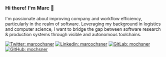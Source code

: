 ### Hi there! I'm Marc 👋
I'm passionate about improving company and workflow efficiency, particularly in the realm of software. Leveraging my background in logistics and computer science, I want to bridge the gap between software research & production systems through visible and autonomous toolchains.

[![Twitter: marcochsner](https://img.shields.io/twitter/follow/marcochsner?style=social)](https://twitter.com/ThaiiBraga)
[![Linkedin: marcochsner](https://img.shields.io/badge/-marcochsner-blue?style=flat-square&logo=Linkedin&logoColor=white&link=https://www.linkedin.com/in/marcochsner/)](https://www.linkedin.com/in/marcochsner/)
[![GitLab: mochsner](https://img.shields.io/badge/-mochsner-black?style=flat-square&logo=GitLab&logoColor=white&link=https://gitlab.com/mochsner)](https://www.gitlab.com/mochsner/)
[![GitHub: mochsner](https://img.shields.io/github/followers/mochsner?label=follow&style=social)](https://github.com/mochsner)

<!--
**mochsner/mochsner** is a ✨ _special_ ✨ repository because its `README.md` (this file) appears on your GitHub profile.

Here are some ideas to get you started:

- 🔭 I’m currently working on ...
- 🌱 I’m currently learning ...
- 👯 I’m looking to collaborate on ...
- 🤔 I’m looking for help with ...
- 💬 Ask me about ...
- 📫 How to reach me: ...
- 😄 Pronouns: ...
- ⚡ Fun fact: ...
-->
